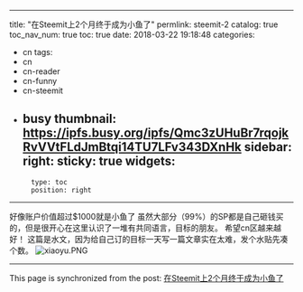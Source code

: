 
---
title: "在Steemit上2个月终于成为小鱼了"
permlink: steemit-2
catalog: true
toc_nav_num: true
toc: true
date: 2018-03-22 19:18:48
categories:
- cn
tags:
- cn
- cn-reader
- cn-funny
- cn-steemit
- busy
thumbnail: https://ipfs.busy.org/ipfs/Qmc3zUHuBr7rqojkRvVVtFLdJmBtqi14TU7LFv343DXnHk
sidebar:
    right:
        sticky: true
widgets:
    -
        type: toc
        position: right
---


好像账户价值超过$1000就是小鱼了
虽然大部分（99%）的SP都是自己砸钱买的，但是很开心在这里认识了一堆有共同语言，目标的朋友。
希望cn区越来越好！
这篇是水文，因为给自己订的目标一天写一篇文章实在太难，发个水贴先凑个数。
![xiaoyu.PNG](https://ipfs.busy.org/ipfs/Qmc3zUHuBr7rqojkRvVVtFLdJmBtqi14TU7LFv343DXnHk)


- - -

This page is synchronized from the post: [在Steemit上2个月终于成为小鱼了](https://steemit.com/@ericet/steemit-2)
